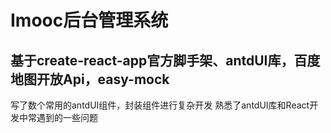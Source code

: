 # Imooc后台管理系统

## 基于create-react-app官方脚手架、antdUI库，百度地图开放Api，easy-mock

写了数个常用的antdUI组件，封装组件进行复杂开发
熟悉了antdUI库和React开发中常遇到的一些问题
